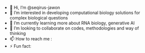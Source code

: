 - 👋 Hi, I’m @seqirus-jawon
- 👀 I’m interested in developing computational biology solutions for complex biological questions
- 🌱 I’m currently learning more about RNA biology, generative AI
- 💞️ I’m looking to collaborate on codes, methodologies and way of thinking
- 📫 How to reach me : 
- ⚡ Fun fact: 

<!---
seqirus-jawon/seqirus-jawon is a ✨ special ✨ repository because its `README.md` (this file) appears on your GitHub profile.
You can click the Preview link to take a look at your changes.
--->
